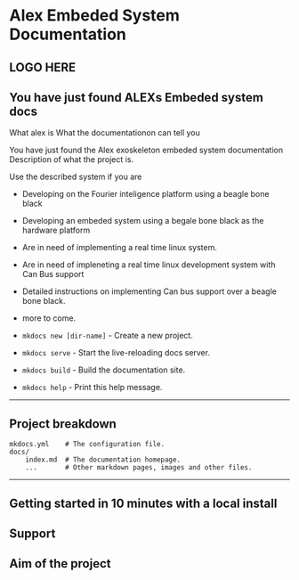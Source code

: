 # Alex Embeded System Documentation

## LOGO HERE

## You have just found ALEXs Embeded system docs

What alex is
What the documentationon can tell you

You have just found the Alex exoskeleton embeded system documentation
Description of what the project is.

Use the described system if you are

- Developing on the Fourier inteligence platform using a beagle bone black
- Developing an embeded system using a begale bone black as the hardware platform
- Are in need of implementing a real time linux system.
- Are in need of impleneting a real time linux development system with Can Bus support
- Detailed instructions on implementing Can bus support over a beagle bone black.
- more to come.

- `mkdocs new [dir-name]` - Create a new project.
- `mkdocs serve` - Start the live-reloading docs server.
- `mkdocs build` - Build the documentation site.
- `mkdocs help` - Print this help message.

---

## Project breakdown

    mkdocs.yml    # The configuration file.
    docs/
        index.md  # The documentation homepage.
        ...       # Other markdown pages, images and other files.

---

## Getting started in 10 minutes with a local install

## Support

## Aim of the project
